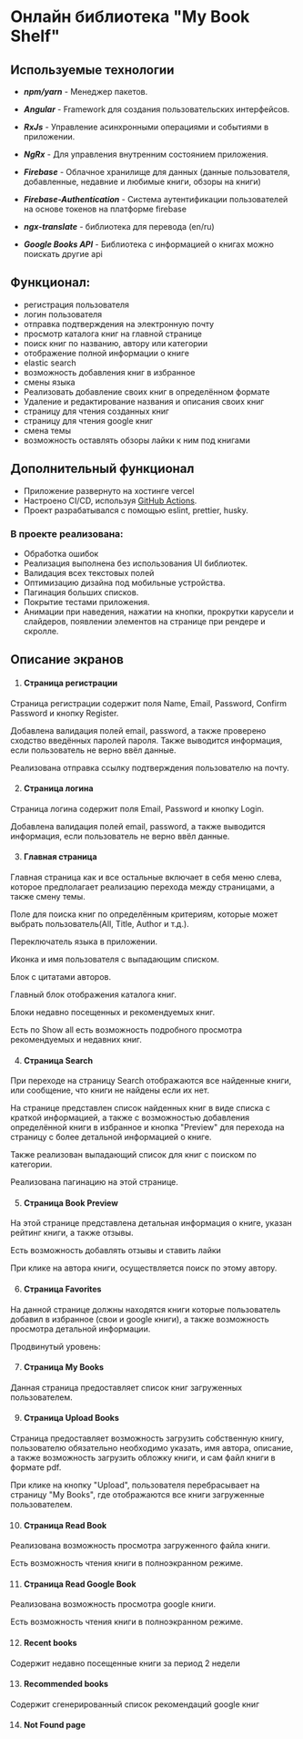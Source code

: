 # Онлайн библиотека "My Book Shelf"

## Используемые технологии

- **_npm/yarn_** - Менеджер пакетов.
- **_Angular_** - Framework для создания пользовательских интерфейсов.
- **_RxJs_** - Управление асинхронными операциями и событиями в приложении.
- **_NgRx_** - Для управления внутренним состоянием приложения.
- **_Firebase_** - Облачное хранилище для данных (данные пользователя, добавленные, недавние и любимые книги, обзоры на книги)
- **_Firebase-Authentication_** - Система аутентификации пользователей на основе токенов на платформе firebase
- **_ngx-translate_** - библиотека для перевода (en/ru)

- **_Google Books API_** - Библиотека c информацией о книгах
  можно поискать другие api

## Функционал:

- регистрация пользователя
- логин пользователя
- отправка подтверждения на электронную почту
- просмотр каталога книг на главной странице
- поиск книг по названию, автору или категории
- отображение полной информации о книге
- elastic search
- возможность добавления книг в избранное
- смены языка
- Реализовать добавление своих книг в определённом формате
- Удаление и редактирование названия и описания своих книг
- страницу для чтения созданных книг
- страницу для чтения google книг
- смена темы
- возможность оставлять обзоры лайки к ним под книгами

## Дополнительный функционал

- Приложение развернуто на хостинге vercel
- Настроено CI/CD, используя [GitHub Actions](https://github.com/features/actions).
- Проект разрабатывался с помощью eslint, prettier, husky.

### В проекте реализована:

- Обработка ошибок
- Реализация выполнена без использования UI библиотек.
- Валидация всех текстовых полей
- Оптимизацию дизайна под мобильные устройства.
- Пагинация больших списков.
- Покрытие тестами приложения.
- Анимации при наведения, нажатии на кнопки, прокрутки карусели и слайдеров, появлении элементов на странице при рендере и скролле.

## Описание экранов

1. #### Страница регистрации

Страница регистрации содержит поля Name, Email, Password, Confirm Password и кнопку Register.

Добавлена валидация полей email, password, а также проверено сходство введённых паролей пароля. Также выводится информация, если пользователь не верно ввёл данные.

Реализована отправка ссылку подтверждения пользователю на почту.

2. #### Страница логина

Страница логина содержит поля Email, Password и кнопку Login.

Добавлена валидация полей email, password, а также выводится информация, если пользователь не верно ввёл данные.

3. #### Главная страница

Главная страница как и все остальные включает в себя меню слева, которое предполагает реализацию перехода между страницами, а также смену темы.

Поле для поиска книг по определённым критериям, которые может выбрать пользователь(All, Title, Author и т.д.).

Переключатель языка в приложении.

Иконка и имя пользователя с выпадающим списком.

Блок с цитатами авторов.

Главный блок отображения каталога книг.

Блоки недавно посещенных и рекомендуемых книг.

Есть по Show all есть возможность подробного просмотра рекомендуемых и недавних книг.

4. #### Страница Search

При переходе на страницу Search отображаются все найденные книги, или сообщение, что книги не найдены если их нет.

На странице представлен список найденных книг в виде списка с краткой информацией, а также с возможностью добавления определённой книги в избранное и кнопка "Preview" для перехода на страницу с более детальной информацией о книге.

Также реализован выпадающий список для книг с поиском по категории.

Реализована пагинацию на этой странице.

5. #### Страница Book Preview

На этой странице представлена детальная информация о книге, указан рейтинг книги, а также отзывы.

Есть возможность добавлять отзывы и ставить лайки

При клике на автора книги, осуществляется поиск по этому автору.

6. #### Страница Favorites

На данной странице должны находятся книги которые пользователь добавил в избранное (свои и google книги), а также возможность просмотра детальной информации.

Продвинутый уровень:

7. #### Страница My Books

Данная страница предоставляет список книг загруженных пользователем.

9. #### Страница Upload Books

Страница предоставляет возможность загрузить собственную книгу, пользователю обязательно необходимо указать, имя автора, описание, а также возможность загрузить обложку книги, и сам файл книги в формате pdf.

При клике на кнопку "Upload", пользователя перебрасывает на страницу "My Books", где отображаются все книги загруженные пользователем.

10. #### Страница Read Book

Реализована возможность просмотра загруженного файла книги.

Есть возможность чтения книги в полноэкранном режиме.

11. #### Страница Read Google Book

Реализована возможность просмотра google книги.

Есть возможность чтения книги в полноэкранном режиме.

12. #### Recent books

Содержит недавно посещенные книги за период 2 недели

13. #### Recommended books

Содержит сгенерированный список рекомендаций google книг

14. #### Not Found page
